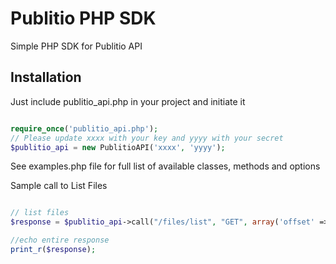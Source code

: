 # Publitio PHP SDK

Simple PHP SDK for Publitio API

## Installation

Just include publitio_api.php in your project and initiate it 

```php

require_once('publitio_api.php'); 
// Please update xxxx with your key and yyyy with your secret
$publitio_api = new PublitioAPI('xxxx', 'yyyy');

```

See examples.php file for full list of available classes, methods and options

Sample call to List Files

```php

// list files
$response = $publitio_api->call("/files/list", "GET", array('offset' => '0', 'limit' => '10'));

//echo entire response
print_r($response);


```


